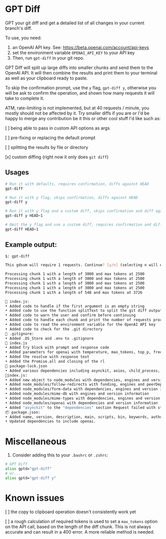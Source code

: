 # GPT Diff

GPT your git diff and get a detailed list of all changes in your current branch's diff.

To use, you need:
1. an OpenAI API key. See: https://beta.openai.com/account/api-keys
2. set the environment variable `OPENAI_API_KEY` to your API key
3. Then, run `gpt-diff` in your git repo.

GPT Diff will split up large diffs into smaller chunks and send them to the OpenAI API. It will then combine the results and print them to your terminal as well as your clipboard ready to paste.

To skip the confirmation prompt, use the `y` flag, `gpt-diff y`, otherwise you will be ask to confirm the operation, and shown how many requests it will take to complete it.

ATM, rate-limiting is not implemented, but at 40 requests / minute, you mostly should not be affected by it.  Try smaller diffs if you are or I'd be happy to merge any contribution be it this or other cool stuff I'd like such as:

[ ] being able to pass in custom API options as args

[ ] pre-fixing or replacing the default prompt

[ ] splitting the results by file or directory

[x] custom diffing (right now it only does `git diff`)

## Usages

```bash
# Run it with defaults, requires confirmation, diffs against HEAD
gpt-diff

# Run it with y flag, skips confirmation, diffs against HEAD
gpt-diff y

# Run it with y flag and a custom diff, skips confirmation and diff against custom diff 
gpt-diff y HEAD~1

# Omit the y flag and use a custom diff, requires confirmation and diff against custom diff
gpt-diff HEAD~1
```

## Example output:

```bash
$: gpt-diff

This gdsum will require 1 requests. Continue? [y/n] (selecting n will exit) y

Processing chunk 1 with a length of 3000 and max tokens at 2500
Processing chunk 1 with a length of 3000 and max tokens at 2500
Processing chunk 1 with a length of 3000 and max tokens at 2500
Processing chunk 1 with a length of 3000 and max tokens at 2500
Processing chunk 1 with a length of 548 and max tokens at 3726

🌮 index.js:
• Added code to handle if the first argument is an empty string 
• Added code to use the function splitText to split the git diff output into chunks of 3000 characters 
• Added code to warn the user and confirm before continuing 
• Added code to handle each chunk and print the number of requests processed 
• Added code to read the environment variable for the OpenAI API key 
• Added code to check for the .git directory 
🌮 .gitignore:
• Added .DS_Store and .env to .gitignore 
🌮 index.js
• Added try block with prompt and response code 
• Added parameters for openai with temperature, max_tokens, top_p, frequency_penalty and presence_penalty 
• Added the resolve with response text 
• Added the Promise.all and closing of the rl 
🌮 package-lock.json
• Added various dependencies including asynckit, axios, child_process, follow-redirects 
🌮index.js:
• Added new object to node_modules with dependencies, engines and version information
• Added node_modules/follow-redirects with funding, engines and peerDependenciesMeta information 
• Added node_modules/form-data with dependencies, engines and version information
• Added node_modules/mime-db with engines and version information
• Added node_modules/mime-types with dependencies, engines and version information
• Added node_modules/openai with dependencies and version information
• Added "asynckit" to the "dependencies" section Request failed with status code 400 
📦 package.json:
• Added name, version, description, main, scripts, bin, keywords, author, email, license, dependencies, and child_process. 
• Updated dependencies to include openai.
```

# Miscellaneous

1. Consider adding this to your `.bashrc` or `.zshrc`:

```bash
# GPT Diff
alias gptd="gpt-diff"
# or...
alias gptd="gpt-diff y"
```

# Known issues

[ ] the copy to clipboard operation doesn't consistently work yet

[ ] a rough calculation of required tokens is used to set a `max_tokens` option on the API call, based on the length of the diff chunk. This is not always accurate and can result in a 400 error. A more reliable method is needed.





